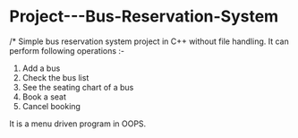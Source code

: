 # Project---Bus-Reservation-System
/*
Simple bus reservation system project in C++ without file handling.
It can perform following operations :- 
1. Add a bus
2. Check the bus list
3. See the seating chart of a bus
4. Book a seat
5. Cancel booking

It is a menu driven program in OOPS. 

